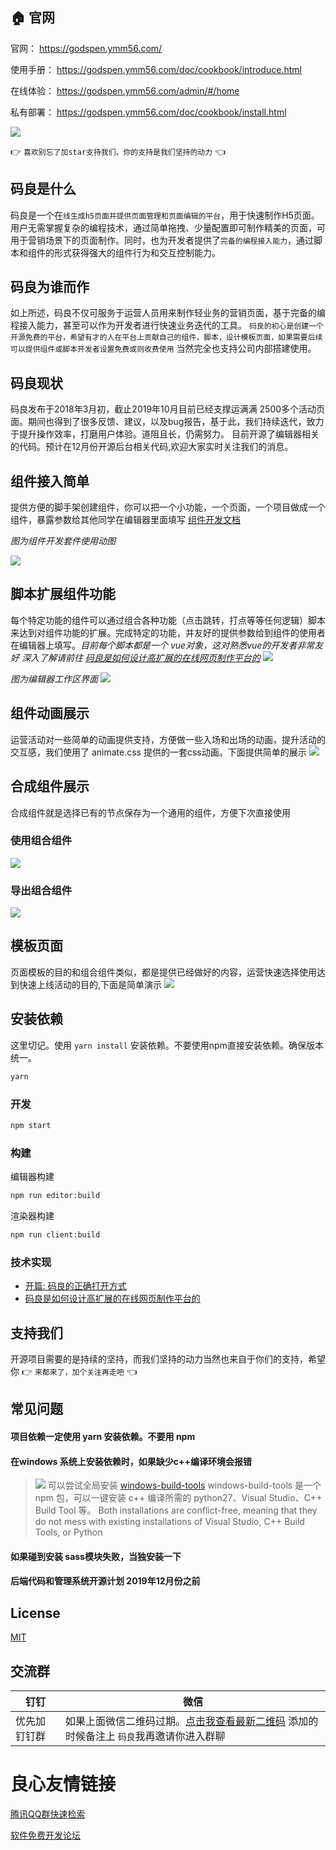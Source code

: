 
 
     

 
     
     

 

##  :house: 官网
  
  官网： https://godspen.ymm56.com/

  使用手册： https://godspen.ymm56.com/doc/cookbook/introduce.html

  在线体验： https://godspen.ymm56.com/admin/#/home
  
  私有部署： https://godspen.ymm56.com/doc/cookbook/install.html


![](https://ymm-maliang.oss-cn-hangzhou.aliyuncs.com/ymm-maliang/access/ymm_1539588655850.png)


  :point_right: `喜欢别忘了加star支持我们，你的支持是我们坚持的动力` :point_left: 


## 码良是什么

码良是一个在`线生成h5页面并提供页面管理和页面编辑的平台`，用于快速制作H5页面。用户无需掌握复杂的编程技术，通过简单拖拽、少量配置即可制作精美的页面，可用于营销场景下的页面制作。同时，也为开发者提供了`完备的编程接入能力`，通过脚本和组件的形式获得强大的组件行为和交互控制能力。

## 码良为谁而作

如上所述，码良不仅可服务于运营人员用来制作轻业务的营销页面，基于完备的编程接入能力，甚至可以作为开发者进行快速业务迭代的工具。 `码良的初心是创建一个开源免费的平台，希望有才的人在平台上贡献自己的组件，脚本，设计模板页面，如果需要后续可以提供组件或脚本开发者设置免费或则收费使用` 当然完全也支持公司内部搭建使用。  

## 码良现状

码良发布于2018年3月初，截止2019年10月目前已经支撑运满满 2500多个活动页面。期间也得到了很多反馈、建议，以及bug报告，基于此，我们持续迭代，致力于提升操作效率，打磨用户体验。道阻且长，仍需努力。 目前开源了编辑器相关的代码。预计在12月份开源后台相关代码,欢迎大家实时关注我们的消息。

## 组件接入简单

提供方便的脚手架创建组件，你可以把一个小功能，一个页面，一个项目做成一个组件，暴露参数给其他同学在编辑器里面填写 [组件开发文档](https://godspen.ymm56.com/doc/develop/component.html)

*图为组件开发套件使用动图*

![](https://cos.56qq.com/fis/201910111753054572216e3ca0d8c8ec.gif)

## 脚本扩展组件功能
每个特定功能的组件可以通过组合各种功能（点击跳转，打点等等任何逻辑）脚本来达到对组件功能的扩展。完成特定的功能，并友好的提供参数给到组件的使用者在编辑器上填写。*目前每个脚本都是一个 vue对象，这对熟悉vue的开发者非常友好 深入了解请前往 [码良是如何设计高扩展的在线网页制作平台的](https://github.com/ymm-tech/gods-pen/wiki/%E7%A0%81%E8%89%AF%E7%B3%BB%E7%BB%9F%E6%A0%B8%E5%BF%83%E5%AE%9E%E7%8E%B0%E6%80%9D%E8%B7%AF)*
![](https://ymm-maliang.oss-cn-hangzhou.aliyuncs.com/ymm-maliang/resource/ymm_1570591673129.png)

*图为编辑器工作区界面*
![](https://cos.56qq.com/fis/20191011171531762de15ff82e88a338.png)

## 组件动画展示
运营活动对一些简单的动画提供支持，方便做一些入场和出场的动画，提升活动的交互感，我们使用了 animate.css 提供的一套css动画。下面提供简单的展示
![](https://ymm-maliang.oss-cn-hangzhou.aliyuncs.com/ymm-maliang/access/ymm_1539761082989.gif)

## 合成组件展示
合成组件就是选择已有的节点保存为一个通用的组件，方便下次直接使用

### 使用组合组件
![](https://ymm-maliang.oss-cn-hangzhou.aliyuncs.com/ymm-maliang/access/ymm_1539760696547.gif) 
### 导出组合组件
![](https://ymm-maliang.oss-cn-hangzhou.aliyuncs.com/ymm-maliang/access/ymm_1539760806761.gif)

## 模板页面
页面模板的目的和组合组件类似，都是提供已经做好的内容，运营快速选择使用达到快速上线活动的目的,下面是简单演示
![](https://ymm-maliang.oss-cn-hangzhou.aliyuncs.com/ymm-maliang/access/ymm_1539760521686.gif)


## 安装依赖
这里切记。使用 `yarn install` 安装依赖。不要使用npm直接安装依赖。确保版本统一。
```bash
yarn
```

### 开发

```bash
npm start
```

### 构建

编辑器构建

```bash
npm run editor:build
```

渲染器构建

```bash
npm run client:build
```


### 技术实现

* [开篇: 码良的正确打开方式](https://github.com/ymm-tech/gods-pen/wiki/%E5%BC%80%E7%AF%87:-%E7%A0%81%E8%89%AF%E7%9A%84%E6%AD%A3%E7%A1%AE%E6%89%93%E5%BC%80%E6%96%B9%E5%BC%8F)
* [码良是如何设计高扩展的在线网页制作平台的](https://github.com/ymm-tech/gods-pen/wiki/%E7%A0%81%E8%89%AF%E7%B3%BB%E7%BB%9F%E6%A0%B8%E5%BF%83%E5%AE%9E%E7%8E%B0%E6%80%9D%E8%B7%AF)


## 支持我们
 开源项目需要的是持续的坚持，而我们坚持的动力当然也来自于你们的支持，希望你  :point_right: `来都来了，加个关注再走吧` :point_left:


## 常见问题

#### 项目依赖一定使用  yarn 安装依赖。不要用 npm 

#### 在windows 系统上安装依赖时，如果缺少c++编译环境会报错

>![](https://cos.56qq.com/fis/201910121010326537220190b4d0131b.png)
>可以尝试全局安装 [windows-build-tools](https://www.npmjs.com/package/windows-build-tools)
>windows-build-tools 是一个 npm 包，可以一键安装 c++ 编译所需的 python27、Visual Studio、C++ Build Tool 等。
>Both installations are conflict-free, meaning that they do not mess with existing installations of Visual Studio, C++ Build Tools, or Python

####  如果碰到安装 sass模块失败，当独安装一下 

#### 后端代码和管理系统开源计划  2019年12月份之前

## License

[MIT](http://opensource.org/licenses/MIT)


## 交流群

|钉钉 | 微信  |
| ------------- | ----------- |
|   优先加钉钉群 |  如果上面微信二维码过期。[点击我查看最新二维码](https://godspen.oss-cn-shanghai.aliyuncs.com/godspen/qrcode/qrcode.jpeg) 添加的时候备注上 `码良`我再邀请你进入群聊 |




 # 良心友情链接

[腾讯QQ群快速检索](http://u.720life.cn/s/8cf73f7c)

[软件免费开发论坛](http://u.720life.cn/s/bbb01dc0)